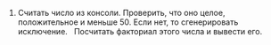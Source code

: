 1) Считать число из консоли. Проверить, что оно целое, положительное и меньше 50. Если нет, то сгенерировать исключение.  
Посчитать факториал этого числа и вывести его.